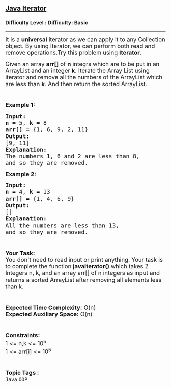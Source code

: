 <h2><a href="https://www.geeksforgeeks.org/problems/java-iterator2702/1?page=5&category=Java&sortBy=submissions">Java Iterator</a></h2><h3>Difficulty Level : Difficulty: Basic</h3><hr><div class="problems_problem_content__Xm_eO"><p><span style="font-size:18px">It is a&nbsp;<strong>universal</strong>&nbsp;iterator as we can apply it to any Collection object. By using Iterator, we can perform both read and remove operations.Try this problem using <strong>Iterator</strong>.</span></p>

<p><span style="font-size:18px">Given&nbsp;an array <strong>arr[]</strong> of <strong>n</strong> integrs which are to be put in an ArrayList&nbsp;and an integer <strong>k</strong>. Iterate the Array List using iterator and&nbsp;remove all the numbers of the ArrayList which are less than <strong>k</strong>. And then return the sorted ArrayList. </span></p>

<p>&nbsp;</p>

<p><span style="font-size:18px"><strong>Example 1:</strong></span></p>

<pre><span style="font-size:18px"><strong>Input: </strong></span>
<span style="font-size:18px"><strong>n = </strong>5, <strong>k = </strong>8</span>
<strong><span style="font-size:18px">arr[] = </span></strong><span style="font-size:18px">{1, 6, 9, 2, 11}</span>
<span style="font-size:18px"><strong>Output:</strong></span>
<span style="font-size:18px">[9, 11]</span>
<span style="font-size:18px"><strong>Explanation:</strong></span>
<span style="font-size:18px">The numbers 1, 6 and 2 are less than 8,
and so they are removed.</span></pre>

<p><span style="font-size:18px"><strong>Example 2:</strong></span></p>

<pre><span style="font-size:18px"><strong>Input: </strong></span>
<span style="font-size:18px"><strong>n = </strong>4, <strong>k = </strong>13</span>
<strong><span style="font-size:18px">arr[] = </span></strong><span style="font-size:18px">{1, 4, 6, 9}</span>
<span style="font-size:18px"><strong>Output:</strong></span>
<span style="font-size:18px">[]</span>
<span style="font-size:18px"><strong>Explanation:</strong></span>
<span style="font-size:18px">All the numbers are less than 13,
and so they are removed.</span></pre>

<p>&nbsp;</p>

<p><span style="font-size:18px"><strong>Your Task:</strong><br>
You don't need to read input or print anything. Your task is to complete the function <strong>javaIterator()</strong> which takes 2 Integers n, k, and an array arr[] of n integers as input and returns a sorted ArrayList after removing all elements less than k.</span></p>

<p>&nbsp;</p>

<p><span style="font-size:18px"><strong>Expected Time Complexity:</strong> O(n)<br>
<strong>Expected Auxiliary Space:</strong> O(n)</span></p>

<p>&nbsp;</p>

<p><span style="font-size:18px"><strong>Constraints:</strong></span><br>
<span style="font-size:18px">1 &lt;= n,k &lt;= 10<sup>5</sup><br>
1 &lt;= arr[i] &lt;= 10<sup>5</sup></span></p>
</div><br><p><span style=font-size:18px><strong>Topic Tags : </strong><br><code>Java</code>&nbsp;<code>OOP</code>&nbsp;